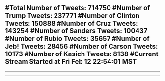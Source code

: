 #Total Number of Tweets: 714750 
#Number of Trump Tweets: 237771
#Number of Clinton Tweets: 150888
#Number of Cruz Tweets: 143254
#Number of Sanders Tweets: 100437
#Number of Rubio Tweets: 35657
#Number of Jeb! Tweets: 28456
#Number of Carson Tweets: 10173
#Number of Kasich Tweets: 8138
#Current Stream Started at Fri Feb 12 22:54:01 MST
---
---
---
